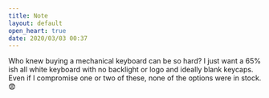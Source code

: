 ```yaml
---
title: Note
layout: default
open_heart: true
date: 2020/03/03 00:37
---
```


Who knew buying a mechanical keyboard can be so hard? I just want a 65% ish all white keyboard with no backlight or logo and ideally blank keycaps. Even if I compromise one or two of these, none of the options were in stock. 😨
